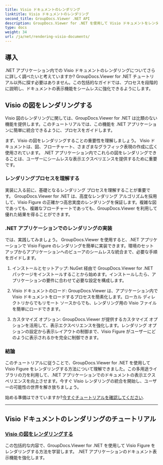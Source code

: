 ```yaml
---
title: Visio ドキュメントのレンダリング
linktitle: Visio ドキュメントのレンダリング
second_title: GroupDocs.Viewer .NET API
description: GroupDocs.Viewer for .NET を使用して Visio ドキュメントをレンダリングするチュートリアルをご覧ください。 .NET アプリケーションのドキュメント表示機能を簡単に強化する方法を学びます。
type: docs
weight: 34
url: /ja/net/rendering-visio-documents/
---
```

## 導入

.NET アプリケーション内での Visio ドキュメントのレンダリングについてさらに詳しく調べたいと考えていますか? GroupDocs.Viewer for .NET チュートリアル以外に探す必要はありません。この包括的なガイドでは、プロセスを段階的に説明し、ドキュメントの表示機能をシームレスに強化できるようにします。

## Visio の図をレンダリングする

Visio 図のレンダリングに関しては、GroupDocs.Viewer for .NET は比類のない機能を提供します。このチュートリアルでは、この機能を .NET アプリケーションに簡単に統合できるように、プロセスをガイドします。

まず、Visio の図をレンダリングすることの重要性を理解しましょう。 Visio ドキュメントは、図、フローチャート、さまざまなグラフィック表現の作成に広く使用されています。 .NET アプリケーション内でこれらの図をレンダリングできることは、ユーザーにシームレスな表示エクスペリエンスを提供するために重要です。

### レンダリングプロセスを理解する

実装に入る前に、基礎となるレンダリング プロセスを理解することが重要です。 GroupDocs.Viewer for .NET は、高度なレンダリング アルゴリズムを採用して、Visio Figure の正確かつ高忠実度のレンダリングを保証します。複雑な図であっても、複雑なフローチャートであっても、GroupDocs.Viewer を利用して優れた結果を得ることができます。

### .NET アプリケーションでのレンダリングの実装

では、実践してみましょう。 GroupDocs.Viewer を使用すると、.NET アプリケーションで Visio Figure のレンダリングを簡単に実装できます。環境のセットアップからアプリケーションへのビューアのシームレスな統合まで、必要な手順をガイドします。

1. インストールとセットアップ: NuGet 経由で GroupDocs.Viewer for .NET パッケージをインストールすることから始めます。インストールしたら、アプリケーションの要件に合わせて必要な設定を構成します。

2. Visio ドキュメントのロード: GroupDocs.Viewer は、アプリケーション内で Visio ドキュメントをロードするプロセスを簡素化します。ローカル ディレクトリからでもリモート ソースからでも、レンダリング用の Visio ファイルを簡単にロードできます。

3. カスタマイズ オプション: GroupDocs.Viewer が提供するカスタマイズ オプションを活用して、表示エクスペリエンスを強化します。レンダリング オプションの設定から表示レイアウトの制御まで、Visio Figure がユーザーにどのように表示されるかを完全に制御できます。

### 結論

このチュートリアルに従うことで、GroupDocs.Viewer for .NET を使用して Visio Figure をレンダリングする方法について理解できました。この多用途ライブラリの力を利用して、.NET アプリケーションでのドキュメントの表示エクスペリエンスを向上させます。今すぐ Visio レンダリングの統合を開始し、ユーザーの可能性の世界を解き放ちましょう。

始める準備はできていますか?[今すぐチュートリアルを確認してください](./render-visio-figures/).

---

## Visio ドキュメントのレンダリングのチュートリアル
### [Visio の図をレンダリングする](./render-visio-figures/)
この包括的な内容で、GroupDocs.Viewer for .NET を使用して Visio Figure をレンダリングする方法を学習します。 .NET アプリケーションのドキュメント表示機能を強化します。